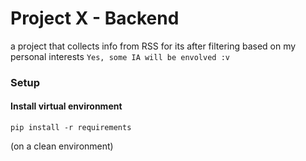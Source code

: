# Project X - Backend
a project that collects info from RSS for its after filtering based on my personal interests 
```Yes, some IA will be envolved :v```

### Setup
#### Install virtual environment
```
pip install -r requirements
```
(on a clean environment)

